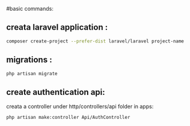 #basic commands:

## creata laravel application :
  ```bash
  composer create-project --prefer-dist laravel/laravel project-name
  ```

## migrations :
```bash
php artisan migrate
```

## create authentication api:
creata a controller under http/controllers/api folder in apps:
```bash
php artisan make:controller Api/AuthController
```
